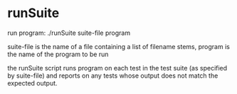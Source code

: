# runSuite

run program:
./runSuite suite-file program

suite-file is the name of a file containing a list of filename stems,
program is the name of the program to be run

the runSuite script runs program on each test in the test suite (as specified by suite-file) and reports on any tests whose output does not match the expected output.
